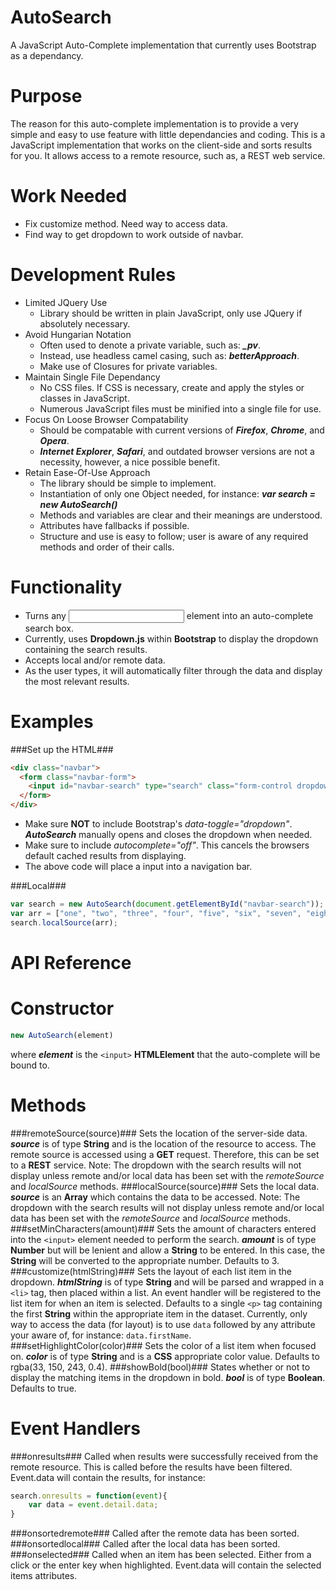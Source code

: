 AutoSearch
==========

A JavaScript Auto-Complete implementation that currently uses Bootstrap as a dependancy. 

Purpose
==========

The reason for this auto-complete implementation is to provide a very simple and easy to use feature with little dependancies and coding. This is a JavaScript implementation that works on the client-side and sorts results for you. It allows access to a remote resource, such as, a REST web service.  

Work Needed
==========

* Fix customize method. Need way to access data. 
* Find way to get dropdown to work outside of navbar.

Development Rules
==========

* Limited JQuery Use
  * Library should be written in plain JavaScript, only use JQuery if absolutely necessary.
* Avoid Hungarian Notation
  * Often used to denote a private variable, such as: ***_pv***.
  * Instead, use headless camel casing, such as: ***betterApproach***. 
  * Make use of Closures for private variables.
* Maintain Single File Dependancy
  * No CSS files. If CSS is necessary, create and apply the styles or classes in JavaScript.
  * Numerous JavaScript files must be minified into a single file for use.
* Focus On Loose Browser Compatability
  * Should be compatable with current versions of ***Firefox***, ***Chrome***, and ***Opera***.
  * ***Internet Explorer***, ***Safari***, and outdated browser versions are not a necessity, however, a nice possible benefit. 
* Retain Ease-Of-Use Approach
  * The library should be simple to implement.
  * Instantiation of only one Object needed, for instance: ***var search = new AutoSearch()***
  * Methods and variables are clear and their meanings are understood.
  * Attributes have fallbacks if possible.
  * Structure and use is easy to follow; user is aware of any required methods and order of their calls.

Functionality
==========

* Turns any <input> element into an auto-complete search box. 
* Currently, uses **Dropdown.js** within **Bootstrap** to display the dropdown containing the search results.
* Accepts local and/or remote data.
* As the user types, it will automatically filter through the data and display the most relevant results.

Examples
==========

###Set up the HTML###
```html
<div class="navbar">
  <form class="navbar-form">
    <input id="navbar-search" type="search" class="form-control dropdown-toggle" placeholder="search" autocomplete="off"></input>
  </form>
</div>
```
* Make sure **NOT** to include Bootstrap's *data-toggle="dropdown"*. ***AutoSearch*** manually opens and closes the dropdown when needed.
* Make sure to include *autocomplete="off"*. This cancels the browsers default cached results from displaying. 
* The above code will place a input into a navigation bar. 

###Local###
```javascript
var search = new AutoSearch(document.getElementById("navbar-search"));
var arr = ["one", "two", "three", "four", "five", "six", "seven", "eight", "nine", "ten"];
search.localSource(arr);
```

API Reference
==========

Constructor
==========

```javascript
new AutoSearch(element)
```
where ***element*** is the `<input>` **HTMLElement** that the auto-complete will be bound to.

Methods
==========

###remoteSource(source)###
Sets the location of the server-side data. ***source*** is of type **String** and is the location of the resource to access. The remote source is accessed using a **GET** request. Therefore, this can be set to a **REST** service. Note: The dropdown with the search results will not display unless remote and/or local data has been set with the *remoteSource* and *localSource* methods.
###localSource(source)###
Sets the local data. ***source*** is an **Array** which contains the data to be accessed. Note: The dropdown with the search results will not display unless remote and/or local data has been set with the *remoteSource* and *localSource* methods.
###setMinCharacters(amount)###
Sets the amount of characters entered into the `<input>` element needed to perform the search. ***amount*** is of type **Number** but will be lenient and allow a **String** to be entered. In this case, the **String** will be converted to the appropriate number. Defaults to 3.
###customize(htmlString)###
Sets the layout of each list item in the dropdown. ***htmlString*** is of type **String** and will be parsed and wrapped in a `<li>` tag, then placed within a list. An event handler will be registered to the list item for when an item is selected. Defaults to a single `<p>` tag containing the first **String** within the appropriate item in the dataset. Currently, only way to access the data (for layout) is to use `data` followed by any attribute your aware of, for instance: `data.firstName`.
###setHighlightColor(color)###
Sets the color of a list item when focused on. ***color*** is of type **String** and is a **CSS** appropriate color value. Defaults to rgba(33, 150, 243, 0.4).
###showBold(bool)###
States whether or not to display the matching items in the dropdown in bold. ***bool*** is of type **Boolean**. Defaults to true.

Event Handlers
==========

###onresults###
Called when results were successfully received from the remote resource. This is called before the results have been filtered. Event.data will contain the results, for instance:
```javascript
search.onresults = function(event){
    var data = event.detail.data;
}
```
###onsortedremote###
Called after the remote data has been sorted.
###onsortedlocal###
Called after the local data has been sorted.
###onselected###
Called when an item has been selected. Either from a click or the enter key when highlighted. Event.data will contain the selected items attributes.

